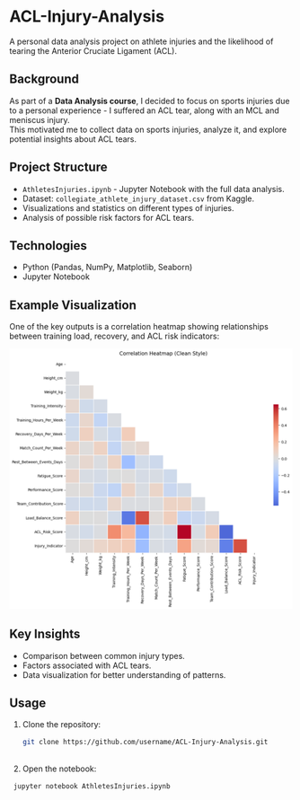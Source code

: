 # ACL-Injury-Analysis

A personal data analysis project on athlete injuries and the likelihood of tearing the Anterior Cruciate Ligament (ACL).

## Background
As part of a **Data Analysis course**, I decided to focus on sports injuries due to a personal experience - I suffered an ACL tear, along with an MCL and meniscus injury.  
This motivated me to collect data on sports injuries, analyze it, and explore potential insights about ACL tears.

## Project Structure
- `AthletesInjuries.ipynb` - Jupyter Notebook with the full data analysis.
- Dataset: `collegiate_athlete_injury_dataset.csv` from Kaggle.
- Visualizations and statistics on different types of injuries.
- Analysis of possible risk factors for ACL tears.

## Technologies
- Python (Pandas, NumPy, Matplotlib, Seaborn)
- Jupyter Notebook

## Example Visualization
One of the key outputs is a correlation heatmap showing relationships between training load, recovery, and ACL risk indicators:

![Correlation Heatmap](Correlation_Heatmap.png)

## Key Insights
- Comparison between common injury types.
- Factors associated with ACL tears.
- Data visualization for better understanding of patterns.

## Usage
1. Clone the repository:
   ```bash
   git clone https://github.com/username/ACL-Injury-Analysis.git
 
 2. Open the notebook:
   ```bash
    jupyter notebook AthletesInjuries.ipynb
